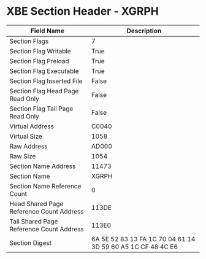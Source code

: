 # XBE Section Header - XGRPH

| Field Name | Description |
|---|---|
| Section Flags | 7 |
| Section Flag Writable | True |
| Section Flag Preload | True |
| Section Flag Executable | True |
| Section Flag Inserted File | False |
| Section Flag Head Page Read Only | False |
| Section Flag Tail Page Read Only | False |
| Virtual Address | C0040 |
| Virtual Size | 1058 |
| Raw Address | AD000 |
| Raw Size | 1054 |
| Section Name Address | 11473 |
| Section Name | XGRPH |
| Section Name Reference Count | 0 |
| Head Shared Page Reference Count Address | 113DE |
| Tail Shared Page Reference Count Address | 113E0 |
| Section Digest | 6A 5E 52 83 13 FA 1C 70 04 61 14 3D 59 60 A5 1C CF 48 4C E6 |
